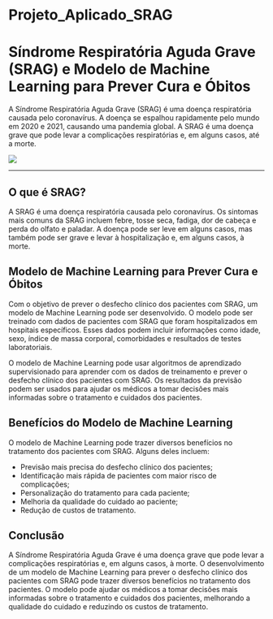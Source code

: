 # Projeto_Aplicado_SRAG

# Síndrome Respiratória Aguda Grave (SRAG) e Modelo de Machine Learning para Prever Cura e Óbitos

A Síndrome Respiratória Aguda Grave (SRAG) é uma doença respiratória causada pelo coronavírus. A doença se espalhou rapidamente pelo mundo em 2020 e 2021, causando uma pandemia global. A SRAG é uma doença grave que pode levar a complicações respiratórias e, em alguns casos, até a morte.

![](https://dive.sc.gov.br/images/doencas%20e%20agravos/Doen%C3%A7as%20Definitivas/Banners-SRAG-736x378px.png)
___ 
## O que é SRAG?

A SRAG é uma doença respiratória causada pelo coronavírus. Os sintomas mais comuns da SRAG incluem febre, tosse seca, fadiga, dor de cabeça e perda do olfato e paladar. A doença pode ser leve em alguns casos, mas também pode ser grave e levar à hospitalização e, em alguns casos, à morte.

## Modelo de Machine Learning para Prever Cura e Óbitos

Com o objetivo de prever o desfecho clínico dos pacientes com SRAG, um modelo de Machine Learning pode ser desenvolvido. O modelo pode ser treinado com dados de pacientes com SRAG que foram hospitalizados em hospitais específicos. Esses dados podem incluir informações como idade, sexo, índice de massa corporal, comorbidades e resultados de testes laboratoriais.

O modelo de Machine Learning pode usar algoritmos de aprendizado supervisionado para aprender com os dados de treinamento e prever o desfecho clínico dos pacientes com SRAG. Os resultados da previsão podem ser usados para ajudar os médicos a tomar decisões mais informadas sobre o tratamento e cuidados dos pacientes.

## Benefícios do Modelo de Machine Learning

O modelo de Machine Learning pode trazer diversos benefícios no tratamento dos pacientes com SRAG. Alguns deles incluem:

- Previsão mais precisa do desfecho clínico dos pacientes;
- Identificação mais rápida de pacientes com maior risco de complicações;
- Personalização do tratamento para cada paciente;
- Melhoria da qualidade do cuidado ao paciente;
- Redução de custos de tratamento.

## Conclusão

A Síndrome Respiratória Aguda Grave é uma doença grave que pode levar a complicações respiratórias e, em alguns casos, à morte. O desenvolvimento de um modelo de Machine Learning para prever o desfecho clínico dos pacientes com SRAG pode trazer diversos benefícios no tratamento dos pacientes. O modelo pode ajudar os médicos a tomar decisões mais informadas sobre o tratamento e cuidados dos pacientes, melhorando a qualidade do cuidado e reduzindo os custos de tratamento.
